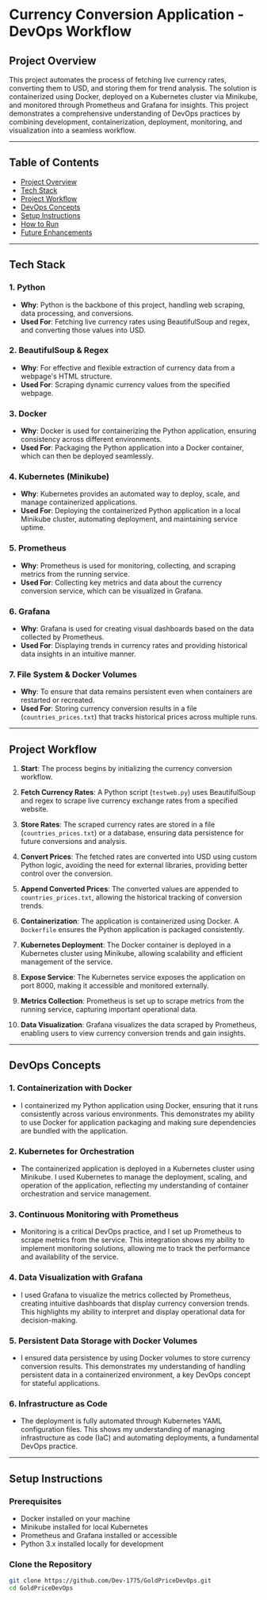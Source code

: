 # **Currency Conversion Application - DevOps Workflow**

## **Project Overview**

This project automates the process of fetching live currency rates, converting them to USD, and storing them for trend analysis. The solution is containerized using Docker, deployed on a Kubernetes cluster via Minikube, and monitored through Prometheus and Grafana for insights. This project demonstrates a comprehensive understanding of DevOps practices by combining development, containerization, deployment, monitoring, and visualization into a seamless workflow.

---

## **Table of Contents**
- [Project Overview](#project-overview)
- [Tech Stack](#tech-stack)
- [Project Workflow](#project-workflow)
- [DevOps Concepts](#devops-concepts)
- [Setup Instructions](#setup-instructions)
- [How to Run](#how-to-run)
- [Future Enhancements](#future-enhancements)

---

## **Tech Stack**

### **1. Python**
   - **Why**: Python is the backbone of this project, handling web scraping, data processing, and conversions.
   - **Used For**: Fetching live currency rates using BeautifulSoup and regex, and converting those values into USD.

### **2. BeautifulSoup & Regex**
   - **Why**: For effective and flexible extraction of currency data from a webpage's HTML structure.
   - **Used For**: Scraping dynamic currency values from the specified webpage.

### **3. Docker**
   - **Why**: Docker is used for containerizing the Python application, ensuring consistency across different environments.
   - **Used For**: Packaging the Python application into a Docker container, which can then be deployed seamlessly.

### **4. Kubernetes (Minikube)**
   - **Why**: Kubernetes provides an automated way to deploy, scale, and manage containerized applications.
   - **Used For**: Deploying the containerized Python application in a local Minikube cluster, automating deployment, and maintaining service uptime.

### **5. Prometheus**
   - **Why**: Prometheus is used for monitoring, collecting, and scraping metrics from the running service.
   - **Used For**: Collecting key metrics and data about the currency conversion service, which can be visualized in Grafana.

### **6. Grafana**
   - **Why**: Grafana is used for creating visual dashboards based on the data collected by Prometheus.
   - **Used For**: Displaying trends in currency rates and providing historical data insights in an intuitive manner.

### **7. File System & Docker Volumes**
   - **Why**: To ensure that data remains persistent even when containers are restarted or recreated.
   - **Used For**: Storing currency conversion results in a file (`countries_prices.txt`) that tracks historical prices across multiple runs.

---

## **Project Workflow**

1. **Start**: The process begins by initializing the currency conversion workflow.
   
2. **Fetch Currency Rates**: A Python script (`testweb.py`) uses BeautifulSoup and regex to scrape live currency exchange rates from a specified website. 

3. **Store Rates**: The scraped currency rates are stored in a file (`countries_prices.txt`) or a database, ensuring data persistence for future conversions and analysis.

4. **Convert Prices**: The fetched rates are converted into USD using custom Python logic, avoiding the need for external libraries, providing better control over the conversion.

5. **Append Converted Prices**: The converted values are appended to `countries_prices.txt`, allowing the historical tracking of conversion trends.

6. **Containerization**: The application is containerized using Docker. A `Dockerfile` ensures the Python application is packaged consistently.

7. **Kubernetes Deployment**: The Docker container is deployed in a Kubernetes cluster using Minikube, allowing scalability and efficient management of the service.

8. **Expose Service**: The Kubernetes service exposes the application on port 8000, making it accessible and monitored externally.

9. **Metrics Collection**: Prometheus is set up to scrape metrics from the running service, capturing important operational data.

10. **Data Visualization**: Grafana visualizes the data scraped by Prometheus, enabling users to view currency conversion trends and gain insights.

---

## **DevOps Concepts**

### **1. Containerization with Docker**
   - I containerized my Python application using Docker, ensuring that it runs consistently across various environments. This demonstrates my ability to use Docker for application packaging and making sure dependencies are bundled with the application.

### **2. Kubernetes for Orchestration**
   - The containerized application is deployed in a Kubernetes cluster using Minikube. I used Kubernetes to manage the deployment, scaling, and operation of the application, reflecting my understanding of container orchestration and service management.

### **3. Continuous Monitoring with Prometheus**
   - Monitoring is a critical DevOps practice, and I set up Prometheus to scrape metrics from the service. This integration shows my ability to implement monitoring solutions, allowing me to track the performance and availability of the service.

### **4. Data Visualization with Grafana**
   - I used Grafana to visualize the metrics collected by Prometheus, creating intuitive dashboards that display currency conversion trends. This highlights my ability to interpret and display operational data for decision-making.

### **5. Persistent Data Storage with Docker Volumes**
   - I ensured data persistence by using Docker volumes to store currency conversion results. This demonstrates my understanding of handling persistent data in a containerized environment, a key DevOps concept for stateful applications.

### **6. Infrastructure as Code**
   - The deployment is fully automated through Kubernetes YAML configuration files. This shows my understanding of managing infrastructure as code (IaC) and automating deployments, a fundamental DevOps practice.

---

## **Setup Instructions**

### **Prerequisites**
- Docker installed on your machine
- Minikube installed for local Kubernetes
- Prometheus and Grafana installed or accessible
- Python 3.x installed locally for development

### **Clone the Repository**
```bash
git clone https://github.com/Dev-1775/GoldPriceDevOps.git
cd GoldPriceDevOps
